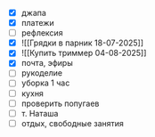 - [x] джапа
- [x] платежи
- [ ] рефлексия
- [x] ![[Грядки в парник 18-07-2025]]
- [x] ![[Купить триммер 04-08-2025]]
- [x] почта, эфиры
- [ ] рукоделие 
- [ ] уборка 1 час
- [ ] кухня
- [ ] проверить попугаев
- [ ] т. Наташа
- [ ] отдых, свободные занятия